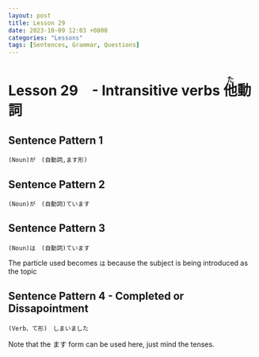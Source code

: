 ```yaml
--- 
layout: post 
title: Lesson 29
date: 2023-10-09 12:03 +0800 
categories: "Lessons"
tags: [Sentences, Grammar, Questions]
---
```

  
# Lesson 29　- Intransitive verbs <ruby>他<rt>た</rt>動詞</ruby>

## Sentence Pattern 1
```
(Noun)が　(自動詞,ます形)
```

## Sentence Pattern 2
```
(Noun)が　(自動詞)ています
```

## Sentence Pattern 3
```
(Noun)は　(自動詞)ています
```
The particle used becomes `は` because the subject is being introduced as the topic

## Sentence Pattern 4 - Completed or Dissapointment
```
(Verb、て形)　しまいました
```
Note that the ます form can be used here, just mind the tenses.
